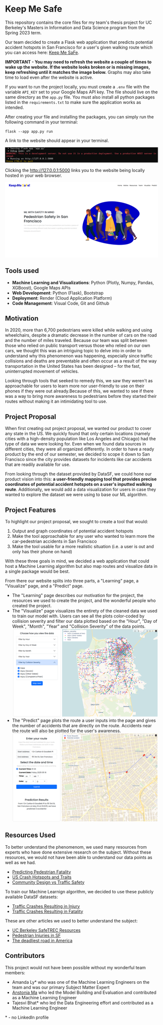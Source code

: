 # Keep Me Safe
This repository contains the core files for my team's thesis project for UC Berkeley's Masters in Information and Data Science program from the Spring 2023 term. 

Our team decided to create a Flask web application that predicts potential accident hotspots in San Francisco for a user's given walking route which you can access here: [Keep Me SaFe](https://keep-me-safe.onrender.com/).

**IMPORTANT - You may need to refresh the website a couple of times to wake up the website. If the website looks broken or is missing images, keep refreshing until it matches the image below.** Graphs may also take time to load even after the website is active.

If you want to run the project locally, you must create a `.env` file with the variable `API_KEY` set to your Google Maps API key. The file should live on the same directory as the `app.py` file. You must also install all python packages listed in the `requirements.txt` to make sure the application works as intended.

After creating your file and installing the packages, you can simply run the following command in your terminal:

```
flask --app app.py run
``` 
A link to the website should appear in your terminal.

![Terminal Output](./static/images/flask_output.png)

Clicking the http://127.0.0.1:5000 links you to the website being locally hosted in your web browser.

![Keep Me SaFe Homepage](./static/images/website_homepage.png)

## Tools used

- **Machine Learning and Visualizations**: Python (Plotly, Numpy, Pandas, XGBoost), Google Maps APIs
- **Web Development**: Python (Flask), Bootstrap
- **Deployment**: Render (Cloud Application Platform)
- **Code Management**: Visual Code, Git and Github

## Motivation
In 2020, more than 6,700 pedestrians were killed while walking and using wheelchairs, despite a dramatic decrease in the number of cars on the road and the number of miles traveled. Because our team was split between those who relied on public transport versus those who relied on our own cars, we thought this was an intriguing topic to delve into in order to understand why this phenomenon was happening, especially since traffic collisions and deaths are preventable and often occur as a result of the way transportation in the United States has been designed – for the fast, uninterrupted movement of vehicles.

Looking through tools that seeked to remedy this, we saw they weren't as approachable for users to learn more nor user-friendly to use on their phones if they were out already.Because of this, we wanted to see if there was a way to bring more awareness to pedestrians before they started their routes without making it an intimidating tool to use.

## Project Proposal

When first creating out project proposal, we wanted our product to cover any state in the US. We quickly found that only certain locations (namely cities with a high-density population like Los Angeles and Chicago) had the type of data we were looking for. Even when we found data sources in different cities, they were all organized differently. In order to have a ready product by the end of our semester, we decided to scope it down to San Francisco since the city provides datasets for incidents like car accidents that are readily available for use. 

From looking through the dataset provided by DataSF, we could hone our product vision into this: **a user-friendly mapping tool that provides precise coordinates of potential accident hotspots on a user's inputted walking route**. Additionally, we would add a data visualization for users in case they wanted to explore the dataset we were using to base our ML algorithm.

## Project Features
To highlight our project proposal, we sought to create a tool that would:

1. Output and graph coordinates of potential accident hotspots
2. Make the tool approachable for any user who wanted to learn more the car-pedestrian accidents in San Francisco
3. Make the tool usable for a more realistic situation (i.e. a user is out and only has their phone on hand)

With these three goals in mind, we decided a web application that could host a Machine Learning algorithm but also map routes and visualize data in a single package would be best.

From there our website splits into three parts, a "Learning" page, a "Visualize" page, and a "Predict" page.

- The "Learning" page describes our motivation for the project, the resources we used to create the project, and the wonderful people who created the project.
- The "Visualize" page visualizes the entirety of the cleaned data we used to train our model with. Users can see all the plots color-coded by collision severity and filter our data plotted based on the "Hour", "Day of Week", "Month", "Year" and "Collision Severity" of the data points. 
 ![Car Accidents plotted on a map](./static/images/visualize_page.png)
- The "Predict" page plots the route a user inputs into the page and gives the number of accidents that are directly on the route. Accidents near the route will also be plotted for the user's awareness.
 ![Predict car Accidents on a user's route plotted on a map](./static/images/predict_page.png)

## Resources Used

To better understand the phenomenom, we used many resources from experts who have done extensive research on the subject. Without these resources, we would not have been able to understand our data points as well as we had.

- [Predicting Pedestrian Fatality](https://www.mdpi.com/2071-1050/14/4/2436)
- [US Crash Hotspots and Traits](https://www.jtlu.org/index.php/jtlu/article/view/1825)
- [Community Design vs Traffic Safety](https://www.tandfonline.com/doi/full/10.1080/01944360902950349)

To train our Machine Learnign algorithm, we decided to use these publicly available DataSF datasets: 
- [Traffic Crashes Resulting in Injury](https://data.sfgov.org/Public-Safety/Traffic-Crashes-Resulting-in-Injury/ubvf-ztfx/about_data)
- [Traffic Crashes Resulting in Fatality](https://data.sfgov.org/Public-Safety/Traffic-Crashes-Resulting-in-Fatality/dau3-4s8f/about_data)

These are other articles we used to better understand the subject:
- [UC Berkeley SafeTREC Resources](https://tims.berkeley.edu/)
- [Pedestrian Injuries in SF](https://www.sfdph.org/dph/hc/HCCommPublHlth/Agendas/2011/february%2015/feb%2015%20pedstrian%20safety%20presentation.pdf)
- [The deadliest road in America](https://www.vox.com/23178764/florida-us19-deadliest-pedestrian-fatality-crisis)


## Contributors
This project would not have been possible without my wonderful team members:
- Amanda Ly* who was one of the Machine Learning Engineers on the team and was our primary Subject Matter Expert
- [Anstonia Ma](https://www.linkedin.com/in/anstoniama/) who led the Model Building and Evaluation and contributed as a Machine Learning Engineer
- Tajesvi Bhat* who led the Data Engineering effort and contributed as a Machine Learning Engineer

\* - no LinkedIn profile